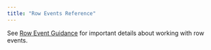 ```yaml
---
title: "Row Events Reference"
---
```


See [Row Event Guidance](/row-interface/#row-events) for important details about working with row events.


<api-documentation source='resources/events.json'></api-documentation>

